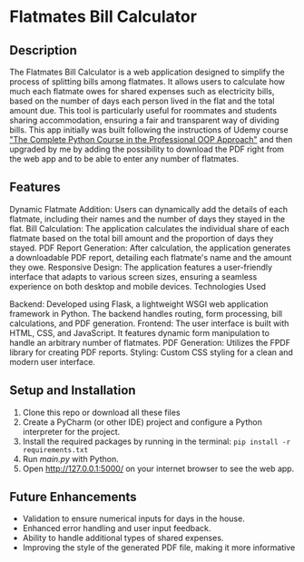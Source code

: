 # Flatmates Bill Calculator

## Description

The Flatmates Bill Calculator is a web application designed to simplify the process of splitting bills among flatmates. It allows users to calculate how much each flatmate owes for shared expenses such as electricity bills, based on the number of days each person lived in the flat and the total amount due. This tool is particularly useful for roommates and students sharing accommodation, ensuring a fair and transparent way of dividing bills. This app initially was built following the instructions of Udemy course  ["The Complete Python Course in the Professional OOP Approach"](https://www.udemy.com/course/the-python-pro-course/?referralCode=D1224FDF916B73D7E740) and then upgraded by me by adding the possibility to download the PDF right from the web app and to be able to enter any number of flatmates. 

## Features

Dynamic Flatmate Addition: Users can dynamically add the details of each flatmate, including their names and the number of days they stayed in the flat.
Bill Calculation: The application calculates the individual share of each flatmate based on the total bill amount and the proportion of days they stayed.
PDF Report Generation: After calculation, the application generates a downloadable PDF report, detailing each flatmate's name and the amount they owe.
Responsive Design: The application features a user-friendly interface that adapts to various screen sizes, ensuring a seamless experience on both desktop and mobile devices.
Technologies Used

Backend: Developed using Flask, a lightweight WSGI web application framework in Python. The backend handles routing, form processing, bill calculations, and PDF generation.
Frontend: The user interface is built with HTML, CSS, and JavaScript. It features dynamic form manipulation to handle an arbitrary number of flatmates.
PDF Generation: Utilizes the FPDF library for creating PDF reports.
Styling: Custom CSS styling for a clean and modern user interface.

## Setup and Installation

1. Clone this repo or download all these files
2. Create a PyCharm (or other IDE) project and configure a Python interpreter for the project.
3. Install the required packages by running in the terminal:
   `pip install -r requirements.txt`
4. Run _main.py_ with Python.
5. Open http://127.0.0.1:5000/ on your internet browser to see the web app.

## Future Enhancements

- Validation to ensure numerical inputs for days in the house.
- Enhanced error handling and user input feedback.
- Ability to handle additional types of shared expenses.
- Improving the style of the generated PDF file, making it more informative
